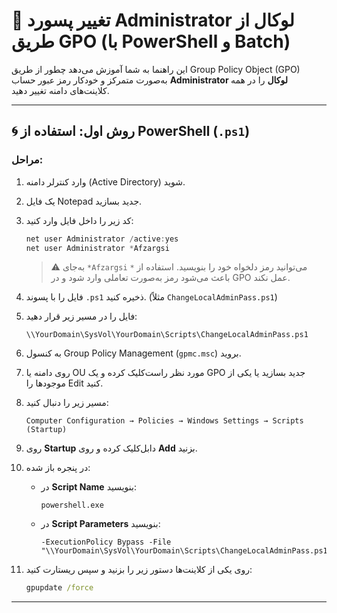 # 🔐 تغییر پسورد Administrator لوکال از طریق GPO (با PowerShell و Batch)

این راهنما به شما آموزش می‌دهد چطور از طریق Group Policy Object (GPO) به‌صورت متمرکز و خودکار رمز عبور حساب **Administrator لوکال** را در همه کلاینت‌های دامنه تغییر دهید.

---

## 🌀 روش اول: استفاده از PowerShell (`.ps1`)

### مراحل:

1. وارد کنترلر دامنه (Active Directory) شوید.

2. یک فایل Notepad جدید بسازید.

3. کد زیر را داخل فایل وارد کنید:

    ```powershell
    net user Administrator /active:yes
    net user Administrator *Afzargsi
    ```

    > ⚠️ به‌جای `*Afzargsi` می‌توانید رمز دلخواه خود را بنویسید. استفاده از `*` باعث می‌شود رمز به‌صورت تعاملی وارد شود و در GPO عمل نکند.

4. فایل را با پسوند `.ps1` ذخیره کنید. (مثلاً `ChangeLocalAdminPass.ps1`)

5. فایل را در مسیر زیر قرار دهید:  
    ```
    \\YourDomain\SysVol\YourDomain\Scripts\ChangeLocalAdminPass.ps1
    ```

6. به کنسول Group Policy Management (`gpmc.msc`) بروید.

7. روی دامنه یا OU مورد نظر راست‌کلیک کرده و یک GPO جدید بسازید یا یکی از موجودها را Edit کنید.

8. مسیر زیر را دنبال کنید:

    ```
    Computer Configuration → Policies → Windows Settings → Scripts (Startup)
    ```

9. روی **Startup** دابل‌کلیک کرده و روی **Add** بزنید.

10. در پنجره باز شده:

    - در **Script Name** بنویسید:  
      ```
      powershell.exe
      ```
    - در **Script Parameters** بنویسید:  
      ```
      -ExecutionPolicy Bypass -File "\\YourDomain\SysVol\YourDomain\Scripts\ChangeLocalAdminPass.ps1"
      ```

11. روی یکی از کلاینت‌ها دستور زیر را بزنید و سپس ریستارت کنید:

    ```cmd
    gpupdate /force
    ```

---
